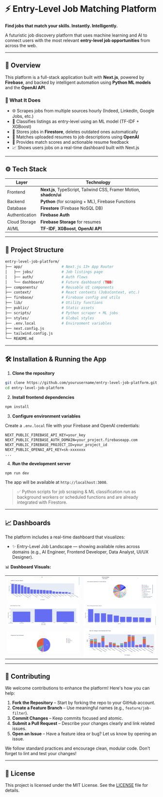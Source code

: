 # ⚡ Entry-Level Job Matching Platform

**Find jobs that match your skills. Instantly. Intelligently.**

A futuristic job discovery platform that uses machine learning and AI to connect users with the most relevant **entry-level job opportunities** from across the web.

---

## 🚀 Overview

This platform is a full-stack application built with **Next.js**, powered by **Firebase**, and backed by intelligent automation using **Python ML models** and the **OpenAI API**.

### 🔎 What It Does

- 🌐 Scrapes jobs from multiple sources hourly (Indeed, LinkedIn, Google Jobs, etc.)
- 🧠 Classifies listings as entry-level using an ML model (TF-IDF + XGBoost)
- 📂 Stores jobs in **Firestore**, deletes outdated ones automatically
- 🧐 Matches uploaded resumes to job descriptions using **OpenAI**
- 💬 Provides match scores and actionable resume feedback
- 📈 Shows users jobs on a real-time dashboard built with Next.js

---

## ⚙️ Tech Stack

| Layer          | Technology                                                          |
| -------------- | ------------------------------------------------------------------- |
| Frontend       | **Next.js**, TypeScript, Tailwind CSS, Framer Motion, **shadcn/ui** |
| Backend        | **Python** (for scraping + ML), Firebase Functions                  |
| Database       | **Firestore** (Firebase NoSQL DB)                                   |
| Authentication | **Firebase Auth**                                                   |
| Cloud Storage  | **Firebase Storage** for resumes                                    |
| AI/ML          | **TF-IDF**, **XGBoost**, **OpenAI API**                             |

---

## 📂 Project Structure

```bash
entry-level-job-platform/
├── app/                  # Next.js 13+ App Router
│   ├── jobs/             # Job listings page
│   ├── auth/             # Auth flows
│   └── dashboard/        # Future dashboard (TBD)
├── components/           # Reusable UI components
├── context/              # React contexts (JobsContext, etc.)
├── firebase/             # Firebase config and utils
├── lib/                  # Utility functions
├── public/               # Static assets
├── scripts/              # Python scraper + ML jobs
├── styles/               # Global styles
├── .env.local            # Environment variables
├── next.config.js
├── tailwind.config.js
└── README.md
```

---

## 🛠️ Installation & Running the App

1. **Clone the repository**

```bash
git clone https://github.com/yourusername/entry-level-job-platform.git
cd entry-level-job-platform
```

2. **Install frontend dependencies**

```bash
npm install
```

3. **Configure environment variables**

Create a `.env.local` file with your Firebase and OpenAI credentials:

```env
NEXT_PUBLIC_FIREBASE_API_KEY=your_key
NEXT_PUBLIC_FIREBASE_AUTH_DOMAIN=your_project.firebaseapp.com
NEXT_PUBLIC_FIREBASE_PROJECT_ID=your_project_id
NEXT_PUBLIC_OPENAI_API_KEY=sk-xxxxxxx
...
```

4. **Run the development server**

```bash
npm run dev
```

The app will be available at `http://localhost:3000`.

> ✅ Python scripts for job scraping & ML classification run as background workers or scheduled functions and are already integrated with Firestore.

---

## 📈 Dashboards

The platform includes a real-time dashboard that visualizes:

- ✨ Entry-Level Job Landscape — showing available roles across domains (e.g., AI Engineer, Frontend Developer, Data Analyst, UI/UX Designer).

📊 **Dashboard Visuals:**

<table>
  <tr>
    <td><img src="./public/images/dashboard-1.png" alt="Jobs per Category" width="100%"/></td>
    <td><img src="./public/images/dashboard-2.png" alt="Job Locations Distribution" width="100%"/></td>
  </tr>
  <tr>
    <td><img src="./public/images/dashboard-3.png" alt="Jobs Posted Over Time" width="100%"/></td>
    <td><img src="./public/images/dashboard-4.png" alt="Top Hiring Locations" width="100%"/></td>
  </tr>
  <tr>
    <td><img src="./public/images/dashboard-5.png" alt="Employment Type Distribution" width="100%"/></td>
    <td><img src="./public/images/dashboard-6.png" alt="Jobs by Category and Employment Type" width="100%"/></td>
  </tr>
</table>

---



## 🤝 Contributing

We welcome contributions to enhance the platform! Here's how you can help:

1. **Fork the Repository** – Start by forking the repo to your GitHub account.
2. **Create a Feature Branch** – Use meaningful names (e.g., `feature/job-filter`).
3. **Commit Changes** – Keep commits focused and atomic.
4. **Submit a Pull Request** – Describe your changes clearly and link related issues.
5. **Open an Issue** – Have a feature idea or bug? Let us know by opening an issue.

We follow standard practices and encourage clean, modular code. Don't forget to lint and test your changes!

---

## 📄 License

This project is licensed under the MIT License. See the [LICENSE](LICENSE) file for details.


